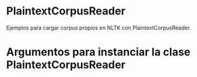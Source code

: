 PlaintextCorpusReader
=====================

Ejemplos para cargar corpus propios en NLTK con PlaintextCorpusReader.


Argumentos para instanciar la clase PlaintextCorpusReader
========================================================
